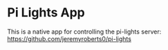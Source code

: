 # Pi Lights App

This is a native app for controlling the pi-lights server:
https://github.com/jeremyroberts0/pi-lights
